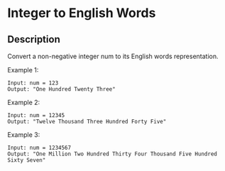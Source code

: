 # Integer to English Words


## Description

Convert a non-negative integer num to its English words representation.
 
Example 1:


```
Input: num = 123
Output: "One Hundred Twenty Three"
```

Example 2:

```
Input: num = 12345
Output: "Twelve Thousand Three Hundred Forty Five"
```

Example 3:

```
Input: num = 1234567
Output: "One Million Two Hundred Thirty Four Thousand Five Hundred Sixty Seven"
```

<!-- # ![Alt](https://assets.leetcode.com/uploads/2021/03/27/perectrec1-plane.jpg) -->